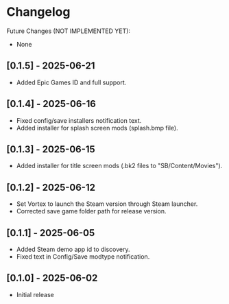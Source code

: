 # Changelog

Future Changes (NOT IMPLEMENTED YET):

- None

## [0.1.5] - 2025-06-21

- Added Epic Games ID and full support.


## [0.1.4] - 2025-06-16

- Fixed config/save installers notification text.
- Added installer for splash screen mods (splash.bmp file).

## [0.1.3] - 2025-06-15

- Added installer for title screen mods (.bk2 files to "SB/Content/Movies").

## [0.1.2] - 2025-06-12

- Set Vortex to launch the Steam version through Steam launcher.
- Corrected save game folder path for release version.

## [0.1.1] - 2025-06-05

- Added Steam demo app id to discovery.
- Fixed text in Config/Save modtype notification.

## [0.1.0] - 2025-06-02

- Initial release
